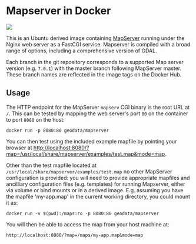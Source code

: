 # Mapserver in Docker

[![](https://imagelayers.io/badge/geodata/mapserver:7.0.1.svg)](https://imagelayers.io/?images=geodata/gdal:7.0.1)

This is an Ubuntu derived image containing
[MapServer](http://www.mapserver.org/) running under the Nginx web server as a
FastCGI service.  Mapserver is compiled with a broad range of options, including
a comprehensive version of GDAL.

Each branch in the git repository corresponds to a supported Map server version
(e.g. `7.0.1`) with the master branch following MapServer master. These branch
names are reflected in the image tags on the Docker Hub.

## Usage

The HTTP endpoint for the MapServer `mapserv` CGI binary is the root URL at
`/`. This can be tested by mapping the web server's port `80` on the container
to port `8080` on the host:

    docker run -p 8080:80 geodata/mapserver

You can then test using the included example mapfile by pointing your browser at
<http://localhost:8080/?map=/usr/local/share/mapserver/examples/test.map&mode=map>.
    
Other than the test mapfile located at
`/usr/local/share/mapserver/examples/test.map` no other MapServer configuration
is provided: you will need to provide appropriate mapfiles and ancilliary
configuration files (e.g. templates) for running Mapserver, either via volume or
bind mounts or in a derived image.  E.g. assuming you have the mapfile
'my-app.map' in the current working directory, you could mount it as:

    docker run -v $(pwd):/maps:ro -p 8080:80 geodata/mapserver

You will then be able to access the map from your host machine at:

    http://localhost:8080/?map=/maps/my-app.map&mode=map
